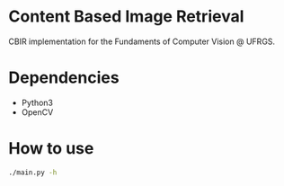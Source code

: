 # Content Based Image Retrieval
CBIR implementation for the Fundaments of Computer Vision @ UFRGS.

# Dependencies
* Python3
* OpenCV

# How to use
```sh
./main.py -h
```
